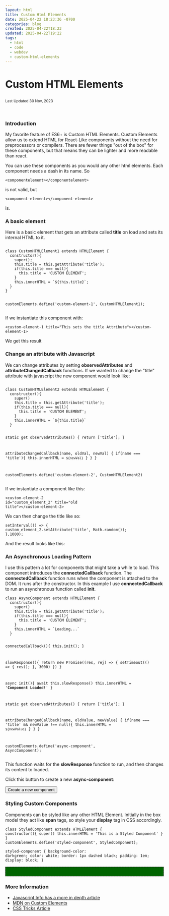 ```yaml
---
layout: html
title: Custom Html Elements
date: 2025-04-22 18:23:36 -0700
categories: blog
created: 2025-04-22T18:23
updated: 2025-04-22T19:22
tags:
  - html
  - code
  - webdev
  - custom-html-elements
---
```



  <div id="border">
    <div class="grid-container">
      <article class="two-up">
        <h2 style="font-size: 24pt;">Custom HTML Elements</h2>
        <p><small>Last Updated 30 Nov, 2023</small></p>
        <lazy-img src="./assets/00182-1353117845.png"></lazy-img>
        <br>
        <h3>Introduction</h3>
        <p>My favorite feature of ES6+ is Custom HTML Elements. Custom Elements allow us to extend HTML for React-Like components without the need for preprocessors or compilers. There are fewer things "out of the box" for these components, but that means they can be lighter and more readable than react.</p>
        <p>You can use these components as you would any other html elements. Each component needs a dash in its name. So </p>
        <pre><code>&lt;componentelement&gt;&lt;/componentelement&gt;</code></pre>
        <p> is not valid, but</p>
        <pre><code>&lt;component-element&gt;&lt;/component-element&gt;</code></pre>
        <p>is.</p>
      </article>
      <article>
        <h3>A basic element</h3>
        <p>Here is a basic element that gets an attribute called <b>title</b> on load and sets its internal HTML to it.</p>
      </article>
      <article>
        <pre><code>
class CustomHTMLElement1 extends HTMLElement {
  constructor(){
    super();
    this.title = this.getAttribute('title');
    if(this.title === null){
      this.title = 'CUSTOM ELEMENT';
    } 
    this.innerHTML = `${this.title}`;
  }
}

customElements.define('custom-element-1', CustomHTMLElement1);
</code></pre>
        <script type="module">
          class CustomHTMLElement1 extends HTMLElement {
  constructor(){
    super()
    this.title = this.getAttribute('title');
    if(this.title === null){
      this.title = 'CUSTOM ELEMENT';
    } 

    this.innerHTML = `${this.title}`
  }
}

customElements.define('custom-element-1', CustomHTMLElement1)

</script>
      </article>
      <article class="two-up">
        <p>
          If we instantiate this component with:</p>
        <pre><code>&lt;custom-element-1 title=&quot;This sets the title Attribute&quot;&gt;&lt;/custom-element-1&gt;</code></pre>
        <p>We get this result</p>
        <p class="block">
          <custom-element-1 title="This sets the title Attribute"></custom-element-1>
        </p>
      </article>
      <article>
        <h3>Change an attribute with Javascript</h3>
        <p>
          We can change attributes by setting <b>observedAttributes</b> and <b>attributeChangedCallback</b> functions. If we wanted to change the "title" attribute with javascript the new component would look like:
        </p>
      </article>
      <article>
        <pre><code>    
class CustomHTMLElement2 extends HTMLElement {
  constructor(){
    super()
    this.title = this.getAttribute('title');
    if(this.title === null){
      this.title = 'CUSTOM ELEMENT';
    } 
    this.innerHTML = `${this.title}`
  }

  static get observedAttributes() {
    return ['title'];
  }

  attributeChangedCallback(name, oldVal, newVal) {
    if(name === 'title'){
      this.innerHTML = `${newVal}`
    }
  }
}

customElements.define('custom-element-2', CustomHTMLElement2)
</code></pre>
      </article>
      <article class="two-up">
        <p>If we instantiate a component like this: </p>
        <pre><code>&lt;custom-element-2 id=&quot;custom_element_2&quot; title=&quot;old title&quot;&gt;&lt;/custom-element-2&gt;</code></pre>
        <p>We can then change the title like so:</p>
        <pre><code>setInterval(() => {
  custom_element_2.setAttribute('title', Math.random());
},1000);</code></pre>
        <p>And the result looks like this:</p>
        <p class="block">
          <script type="module">
            class CustomHTMLElement2 extends HTMLElement {
  constructor(){
    super()
    this.title = this.getAttribute('title');
    if(this.title === null){
      this.title = 'CUSTOM ELEMENT';
    } 

    this.innerHTML = `${this.title}`
  }

  static get observedAttributes() {
    return ['title'];
  }

  attributeChangedCallback(name, oldValue, newValue) {
    if(name === 'title' && newValue !== null){
      this.innerHTML = `${newValue}`
    }
  }
}

customElements.define('custom-element-2', CustomHTMLElement2);

</script>
          <custom-element-2 id="custom_element_2" title="old title"></custom-element-2>
        </p>
        <script>
          setInterval(() => {
  custom_element_2.setAttribute('title', Math.random());
},1000);
</script>
      </article>
      <article>
        <h3>An Asynchronous Loading Pattern</h3>
        <p>I use this pattern a lot for components that might take a while to load. This component introduces the <b>connectedCallback</b> function. The <b>connectedCallback</b> function runs when the component is attached to the DOM. It runs after the constructor. In this example I use <b>connectedCallback</b> to run an asynchronous function called <b>init</b>. </p>
      </article>
      <article>
        <pre><code>class AsyncComponent extends HTMLElement {
  constructor(){
    super()
    this.title = this.getAttribute('title');
    if(this.title === null){
      this.title = 'CUSTOM ELEMENT';
    } 
    this.innerHTML = `Loading...`
  }

  connectedCallback(){
    this.init();
  }

  slowResponse(){
    return new Promise((res, rej) => {
      setTimeout(() => {
            res();
      }, 3000)
    })
  }

  async init(){
    await this.slowResponse()
    this.innerHTML = '<b>Component Loaded!</b>'
  }

  static get observedAttributes() {
    return ['title'];
  }

  attributeChangedCallback(name, oldValue, newValue) {
    if(name === 'title' && newValue !== null){
      this.innerHTML = `${newValue}`
    }
  }
}

customElements.define('async-component', AsyncComponent);</code></pre>
      </article>
      <article class="two-up">
        <script type="module">
          class AsyncComponent extends HTMLElement {
  constructor(){
    super()
    this.title = this.getAttribute('title');
    if(this.title === null){
      this.title = 'CUSTOM ELEMENT';
    } 
    this.innerHTML = `Loading...`
  }

  connectedCallback(){
    this.init();
  }

  slowResponse(){
    return new Promise((res, rej) => {
      setTimeout(() => {
            res();
      }, 3000)
    })
  }

  async init(){
    await this.slowResponse()
    this.innerHTML = '<b>Component Loaded!</b>'
  }

  static get observedAttributes() {
    return ['title'];
  }

  attributeChangedCallback(name, oldValue, newValue) {
    if(name === 'title' && newValue !== null){
      this.innerHTML = `${newValue}`
    }
  }
}

customElements.define('async-component', AsyncComponent);
</script>
        <p>This function waits for the <b>slowResponse</b> function to run, and then changes its content to loaded.</p>
        <div class="block">
          <p id="new_component_container"></p>
          <p>Click this button to create a new <b>async-component</b>:</p>
          <p><button id="new_component">Create a new component</button></p>
        </div>
        <style>
          async-component {
    display: block;
    margin-bottom: 1em;
  }
</style>
        <script type="module">
          new_component.addEventListener('click', function() {
    const new_async_component = document.createElement("div");
    new_async_component.innerHTML = '<async-component></async-component>'
    console.log(new_component_container, new_async_component);
    new_component_container.appendChild(new_async_component);
  })
</script>
      </article>
      <article>
        <h3>Styling Custom Components</h3>
        <p>Components can be styled like any other HTML Element. Initially in the box model they act like <strong>span</strong> tags, so style your <strong>display</strong> tag in CSS accordingly. </p>
      </article>
      <article>
        <pre><code>class StyledComponent extends HTMLElement {
  constructor(){
    super()
    this.innerHTML = 'This is a Styled Component'
  }
}
customElements.define('styled-component', StyledComponent);</code></pre>
        <pre><code class="lang-CSS">styled-component {
  background-color: darkgreen;
  color: white; 
  border: 1px dashed black;
  padding: 1em;
  display: block;
}</code></pre>
      </article>
      <article class="two-up">
        <script type="module">
          class StyledComponent extends HTMLElement {
  constructor(){
    super()
    this.innerHTML = 'This is a Styled Component'
  }
}

customElements.define('styled-component', StyledComponent);
  </script>
        <style>
        styled-component {
          background-color: darkgreen;
          color: white;
          border: 1px dashed black;
          padding: 1em;
          display: block;
          margin-bottom: 1em;
        }
        </style>
        <p class="block">
          <styled-component></styled-component>
        </p>
      </article>
      <article class="two-up">
        <h3>More Information</h3>
        <ul>
          <li><a href="https://javascript.info/custom-elements">Javascript Info has a more in depth article</a></li>
          <li><a href="https://developer.mozilla.org/en-US/docs/Web/API/Web_Components/Using_custom_elements">MDN on Custom Elements</a></li>
          <li><a href="https://css-tricks.com/creating-a-custom-element-from-scratch/">CSS Tricks Article</a></li>
        </ul>
      </article>
    </div>
  </div>
